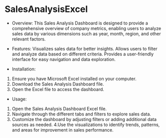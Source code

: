 # SalesAnalysisExcel

- Overview:
This Sales Analysis Dashboard is designed to provide a comprehensive overview of company metrics, enabling users to analyze sales data by various dimensions such as year, month, region, and other relevant factors.

- Features:
Visualizes sales data for better insights.
Allows users to filter and analyze data based on different criteria.
Provides a user-friendly interface for easy navigation and data exploration.
- Installation:
1. Ensure you have Microsoft Excel installed on your computer.
2. Download the Sales Analysis Dashboard file.
3. Open the Excel file to access the dashboard.
- Usage:
1. Open the Sales Analysis Dashboard Excel file.
2. Navigate through the different tabs and filters to explore sales data.
3. Customize the dashboard by adjusting filters or adding additional data sources as needed.
4.Use the visualizations to identify trends, patterns, and areas for improvement in sales performance.
